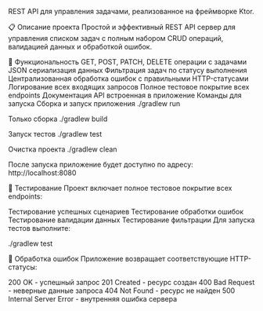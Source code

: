 REST API для управления задачами, реализованное на фреймворке Ktor.

📋 Описание проекта
Простой и эффективный REST API сервер для управления списком задач с полным набором CRUD операций, валидацией данных и обработкой ошибок.

🚀 Функциональность
GET, POST, PATCH, DELETE операции с задачами
JSON сериализация данных
Фильтрация задач по статусу выполнения
Централизованная обработка ошибок с правильными HTTP-статусами
Логирование всех входящих запросов
Полное тестовое покрытие всех endpoints
Документация API встроенная в приложение
Команды для запуска
Сборка и запуск приложения
./gradlew run

Только сборка
./gradlew build

Запуск тестов
./gradlew test

Очистка проекта
./gradlew clean

После запуска приложение будет доступно по адресу: http://localhost:8080

🧪 Тестирование
Проект включает полное тестовое покрытие всех endpoints:

Тестирование успешных сценариев
Тестирование обработки ошибок
Тестирование валидации данных
Тестирование фильтрации
Для запуска тестов выполните:

./gradlew test

🔧 Обработка ошибок
Приложение возвращает соответствующие HTTP-статусы:

200 OK - успешный запрос
201 Created - ресурс создан
400 Bad Request - неверные данные запроса
404 Not Found - ресурс не найден
500 Internal Server Error - внутренняя ошибка сервера
